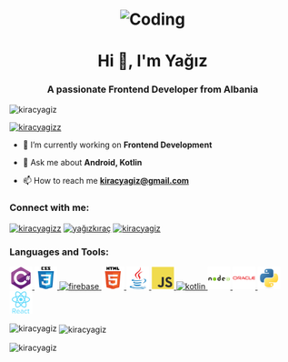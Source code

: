 <h1 align="center">
  <img alt="Coding" src="https://media.tenor.com/_zbsJOBoVOEAAAAC/banner.gif" width ="850" height="350"/>
</h1>


<h1 align="center">Hi 👋, I'm Yağız</h1>
<h3 align="center">A passionate Frontend Developer from Albania</h3>

<p align="left"> <img src="https://komarev.com/ghpvc/?username=kiracyagiz&label=Profile%20views&color=0e75b6&style=flat" alt="kiracyagiz" /> </p>

<p align="left"> <a href="https://twitter.com/kiracyagizz" target="blank"><img src="https://img.shields.io/twitter/follow/kiracyagizz?logo=twitter&style=for-the-badge" alt="kiracyagizz" /></a> </p>

- 🔭 I’m currently working on **Frontend Development**

- 💬 Ask me about **Android, Kotlin**

- 📫 How to reach me **kiracyagiz@gmail.com**

<h3 align="left">Connect with me:</h3>
<p align="left">
<a href="https://twitter.com/kiracyagizz" target="blank"><img align="center" src="https://raw.githubusercontent.com/rahuldkjain/github-profile-readme-generator/master/src/images/icons/Social/twitter.svg" alt="kiracyagizz" height="30" width="40" /></a>
<a href="https://linkedin.com/in/yağızkıraç" target="blank"><img align="center" src="https://raw.githubusercontent.com/rahuldkjain/github-profile-readme-generator/master/src/images/icons/Social/linked-in-alt.svg" alt="yağızkıraç" height="30" width="40" /></a>
<a href="https://instagram.com/kiracyagiz" target="blank"><img align="center" src="https://raw.githubusercontent.com/rahuldkjain/github-profile-readme-generator/master/src/images/icons/Social/instagram.svg" alt="kiracyagiz" height="30" width="40" /></a>
</p>

<h3 align="left">Languages and Tools:</h3>
<p align="left"> <a href="https://www.w3schools.com/cs/" target="_blank" rel="noreferrer"> <img src="https://raw.githubusercontent.com/devicons/devicon/master/icons/csharp/csharp-original.svg" alt="csharp" width="40" height="40"/> </a> <a href="https://www.w3schools.com/css/" target="_blank" rel="noreferrer"> <img src="https://raw.githubusercontent.com/devicons/devicon/master/icons/css3/css3-original-wordmark.svg" alt="css3" width="40" height="40"/> </a> <a href="https://firebase.google.com/" target="_blank" rel="noreferrer"> <img src="https://www.vectorlogo.zone/logos/firebase/firebase-icon.svg" alt="firebase" width="40" height="40"/> </a> <a href="https://www.w3.org/html/" target="_blank" rel="noreferrer"> <img src="https://raw.githubusercontent.com/devicons/devicon/master/icons/html5/html5-original-wordmark.svg" alt="html5" width="40" height="40"/> </a> <a href="https://www.java.com" target="_blank" rel="noreferrer"> <img src="https://raw.githubusercontent.com/devicons/devicon/master/icons/java/java-original.svg" alt="java" width="40" height="40"/> </a> <a href="https://developer.mozilla.org/en-US/docs/Web/JavaScript" target="_blank" rel="noreferrer"> <img src="https://raw.githubusercontent.com/devicons/devicon/master/icons/javascript/javascript-original.svg" alt="javascript" width="40" height="40"/> </a> <a href="https://kotlinlang.org" target="_blank" rel="noreferrer"> <img src="https://www.vectorlogo.zone/logos/kotlinlang/kotlinlang-icon.svg" alt="kotlin" width="40" height="40"/> </a> <a href="https://nodejs.org" target="_blank" rel="noreferrer"> <img src="https://raw.githubusercontent.com/devicons/devicon/master/icons/nodejs/nodejs-original-wordmark.svg" alt="nodejs" width="40" height="40"/> </a> <a href="https://www.oracle.com/" target="_blank" rel="noreferrer"> <img src="https://raw.githubusercontent.com/devicons/devicon/master/icons/oracle/oracle-original.svg" alt="oracle" width="40" height="40"/> </a> <a href="https://www.python.org" target="_blank" rel="noreferrer"> <img src="https://raw.githubusercontent.com/devicons/devicon/master/icons/python/python-original.svg" alt="python" width="40" height="40"/> </a> <a href="https://reactjs.org/" target="_blank" rel="noreferrer"> <img src="https://raw.githubusercontent.com/devicons/devicon/master/icons/react/react-original-wordmark.svg" alt="react" width="40" height="40"/> </a> </p>

<p><img align="left" src="https://github-readme-stats.vercel.app/api/top-langs?username=kiracyagiz&show_icons=true&locale=en&layout=compact" alt="kiracyagiz" /></p>

<p>&nbsp;<img align="center" src="https://github-readme-stats.vercel.app/api?username=kiracyagiz&show_icons=true&locale=en" alt="kiracyagiz" /></p>

<p><img align="center" src="https://github-readme-streak-stats.herokuapp.com/?user=kiracyagiz&" alt="kiracyagiz" /></p>
